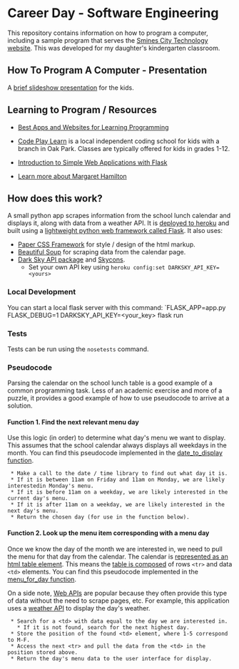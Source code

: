 # Career Day - Software Engineering

This repository contains information on how to program a computer, including a sample program that serves the [Smines City Technology website](http://smines.city). This was developed for my daughter's kindergarten classroom.

## How To Program A Computer - Presentation

A [brief slideshow presentation](https://docs.google.com/presentation/d/1b_1pT_NTi1K51UKJafgZk6ReqeyPi49H2iAuveSjHaE/edit?usp=sharing) for the kids.


## Learning to Program / Resources
 * [Best Apps and Websites for Learning Programming](https://www.commonsense.org/education/top-picks/best-apps-and-websites-for-learning-programming-and-coding)

 * [Code Play Learn](https://www.codeplaylearn.com) is a local independent coding school for kids with a branch in Oak Park. Classes are typically offered for kids in grades 1-12.

 * [Introduction to Simple Web Applications with Flask](http://www.compjour.org/lessons/flask-single-page/)

 * [Learn more about Margaret Hamilton](https://en.wikipedia.org/wiki/Margaret_Hamilton_(scientist))

## How does this work?
A small python app scrapes information from the school lunch calendar and displays it, along with data from a weather API. It is [deployed to heroku](https://devcenter.heroku.com/articles/getting-started-with-python) and built using a [lightweight python web framework called Flask](http://flask.pocoo.org). It also uses:
 * [Paper CSS Framework](https://www.getpapercss.com) for style / design of the html markup.
 * [Beautiful Soup](https://www.crummy.com/software/BeautifulSoup/) for scraping data from the calendar page.
 * [Dark Sky API package](https://github.com/ZeevG/python-forecast.io) and [Skycons](https://blog.darksky.net/skycons-unobtrustive-animated-weather-icons/).
   * Set your own API key using `heroku config:set DARKSKY_API_KEY=<yours>`

### Local Development
You can start a local flask server with this command:
`FLASK_APP=app.py FLASK_DEBUG=1 DARKSKY_API_KEY=<your_key> flask run

### Tests
Tests can be run using the `nosetests` command.

### Pseudocode
Parsing the calendar on the school lunch table is a good example of a common
programming task. Less of an academic exercise and more of a puzzle, it
provides a good example of how to use pseudocode to arrive at a solution.

#### Function 1. Find the next relevant menu day
Use this logic (in order) to determine what day's menu we want to display.
This assumes that the school calendar always displays all weekdays in the month.
You can find this pseudocode implemented in the [date_to_display function](./scraper.py#L5).
```
 * Make a call to the date / time library to find out what day it is.
 * If it is between 11am on Friday and 11am on Monday, we are likely interestedin Monday's menu.
 * If it is before 11am on a weekday, we are likely interested in the current day's menu.
 * If it is after 11am on a weekday, we are likely interested in the next day's menu.
 * Return the chosen day (for use in the function below).
```

#### Function 2. Look up the menu item corresponding with a menu day
Once we know the day of the month we are interested in, we need to
pull the menu for that day from the calendar. The calendar is [represented as an html table element](./tests/calendarcontent.html#L738). This means the [table is composed](https://developer.mozilla.org/en-US/docs/Learn/HTML/Tables/Basics) of rows `<tr>` and data `<td>` elements. You can find this pseudocode implemented in the [menu_for_day function](./scraper.py#L37).

On a side note, [Web APIs](https://www.programmableweb.com/news/what-api-exactly/analysis/2015/12/03) are popular because they often provide this type of data without the need to scrape pages, etc. For example, this application uses a [weather API](https://darksky.net/dev) to display the day's weather.
```
 * Search for a <td> with data equal to the day we are interested in.
   * If it is not found, search for the next highest day.
 * Store the position of the found <td> element, where 1-5 correspond to M-F.
 * Access the next <tr> and pull the data from the <td> in the position stored above.
 * Return the day's menu data to the user interface for display.
```
